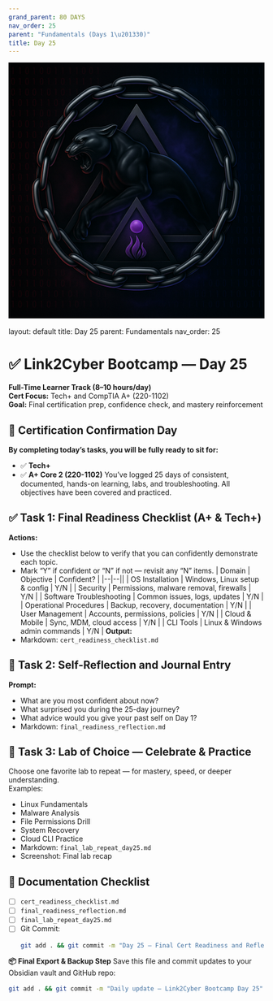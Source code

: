 ```yaml
---
grand_parent: 80 DAYS
nav_order: 25
parent: "Fundamentals (Days 1\u201330)"
title: Day 25
---
```

![Panther Icon](/assets/icons/icon-cyber-panther.png)

layout: default
title: Day 25
parent: Fundamentals
nav_order: 25

# ✅ Link2Cyber Bootcamp — Day 25
**Full-Time Learner Track (8–10 hours/day)**  
**Cert Focus:** Tech+ and CompTIA A+ (220-1102)  
**Goal:** Final certification prep, confidence check, and mastery reinforcement
## 🎯 Certification Confirmation Day
**By completing today’s tasks, you will be fully ready to sit for:**
- ✅ **Tech+**  
- ✅ **A+ Core 2 (220-1102)**
You’ve logged 25 days of consistent, documented, hands-on learning, labs, and troubleshooting. All objectives have been covered and practiced.
## ✅ Task 1: Final Readiness Checklist (A+ & Tech+)
**Actions:**  
- Use the checklist below to verify that you can confidently demonstrate each topic.  
- Mark “Y” if confident or “N” if not — revisit any “N” items.
| Domain | Objective | Confident? |
|--|--||
| OS Installation | Windows, Linux setup & config | Y/N |
| Security | Permissions, malware removal, firewalls | Y/N |
| Software Troubleshooting | Common issues, logs, updates | Y/N |
| Operational Procedures | Backup, recovery, documentation | Y/N |
| User Management | Accounts, permissions, policies | Y/N |
| Cloud & Mobile | Sync, MDM, cloud access | Y/N |
| CLI Tools | Linux & Windows admin commands | Y/N |
**Output:**  
- Markdown: `cert_readiness_checklist.md`
## 🧠 Task 2: Self-Reflection and Journal Entry
**Prompt:**  
- What are you most confident about now?  
- What surprised you during the 25-day journey?  
- What advice would you give your past self on Day 1?
- Markdown: `final_readiness_reflection.md`
## 🧪 Task 3: Lab of Choice — Celebrate & Practice
Choose one favorite lab to repeat — for mastery, speed, or deeper understanding.  
Examples:  
- Linux Fundamentals  
- Malware Analysis  
- File Permissions Drill  
- System Recovery  
- Cloud CLI Practice
- Markdown: `final_lab_repeat_day25.md`  
- Screenshot: Final lab recap
## 📁 Documentation Checklist
- [ ] `cert_readiness_checklist.md`  
- [ ] `final_readiness_reflection.md`  
- [ ] `final_lab_repeat_day25.md`  
- [ ] Git Commit:
  ```bash
  git add . && git commit -m "Day 25 – Final Cert Readiness and Reflection" && git push origin main
  ```
**📦 Final Export & Backup Step**
Save this file and commit updates to your Obsidian vault and GitHub repo:
```bash
git add . && git commit -m "Daily update – Link2Cyber Bootcamp Day 25" && git push origin main
```
